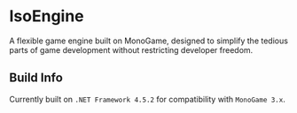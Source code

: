 # IsoEngine

A flexible game engine built on MonoGame,
designed to simplify the tedious parts of game development without restricting developer freedom.

## Build Info

Currently built on `.NET Framework 4.5.2` for compatibility with `MonoGame 3.x`.
